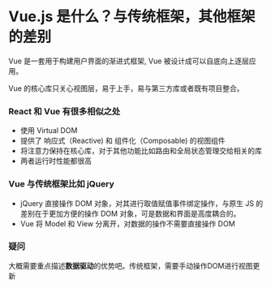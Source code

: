 # Vue.js 是什么？与传统框架，其他框架的差别
Vue 是一套用于构建用户界面的渐进式框架, Vue 被设计成可以自底向上逐层应用。

Vue 的核心库只关心视图层，易于上手，易与第三方库或者既有项目整合。

### React 和 Vue 有很多相似之处
- 使用 Virtual DOM
- 提供了 响应式（Reactive) 和 组件化（Composable) 的视图组件
- 将注意力保持在核心库，对于其他功能比如路由和全局状态管理交给相关的库
- 两者运行时性能都很高

### Vue 与传统框架比如 jQuery
- jQuery 直接操作 DOM 对象，对其进行取值赋值事件绑定操作，与原生 JS 的差别在于更加方便的操作 DOM 对象，可是数据和界面是高度耦合的。
- Vue 将 Model 和 View 分离开，对数据的操作不需要直接操作 DOM

### 疑问
大概需要重点描述**数据驱动**的优势吧。传统框架，需要手动操作DOM进行视图更新